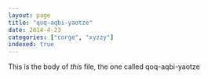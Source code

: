 ```yaml
---
layout: page
title: "qoq-aqbi-yaotze"
date: 2014-4-23
categories: ["corge", "xyzzy"]
indexed: true
---
```

This is the body of _this_ file, the one called qoq-aqbi-yaotze
